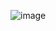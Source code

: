 ![image](https://github.com/AnnaKotovskaya/docker-1/assets/130035170/4ecd1582-c8b5-4501-a674-98292cfd6a0e)

